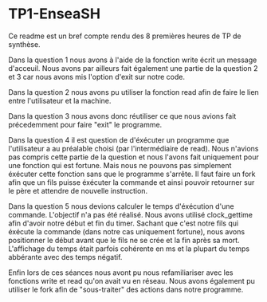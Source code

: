 # TP1-EnseaSH
Ce readme est un bref compte rendu des 8 premières heures de TP de synthèse.

Dans la question 1 nous avons à l'aide de la fonction write écrit un message d'acceuil. Nous avons par ailleurs fait également une partie de la question 2 et 3 car nous avons mis l'option d'exit sur notre code.

Dans la question 2 nous avons pu utiliser la fonction read afin de faire le lien entre l'utilisateur et la machine. 

Dans la question 3 nous avons donc réutiliser ce que nous avions fait précedemment pour faire "exit" le programme.

Dans la question 4 il est question de d'éxécuter un programme que l'utilisateur a au préalable choisi (par l'intermédiaire de read). Nous n'avions pas compris cette partie de la question et nous l'avons fait uniquement pour une fonction qui est fortune. Mais nous ne pouvons pas simplement éxécuter cette fonction sans que le programme s'arrête. Il faut faire un fork afin que un fils puisse éxécuter la commande et ainsi pouvoir retourner sur le père et attendre de nouvelle instruction.

Dans la question 5 nous devions calculer le temps d'éxécution d'une commande. L'objectif n'a pas été réalisé. Nous avons utilisé clock_gettime afin d'avoir notre début et fin du timer. Sachant que c'est notre fils qui éxécute la commande (dans notre cas uniquement fortune), nous avons positionner le début avant que le fils ne se crée et la fin après sa mort. L'affichage du temps était parfois cohérente en ms et la plupart du temps abbérante avec des temps négatif.

Enfin lors de ces séances nous avont pu nous refamiliariser avec les fonctions write et read qu'on avait vu en réseau. Nous avons également pu utiliser le fork afin de "sous-traiter" des actions dans notre programme.

